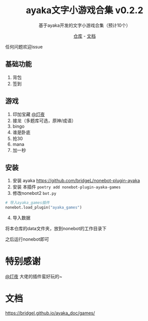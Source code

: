 <div align="center">

# ayaka文字小游戏合集 v0.2.2

基于ayaka开发的文字小游戏合集（预计10个）

[仓库](https://github.com/bridgeL/nonebot-plugin-ayaka-games) - 
[文档](https://bridgel.github.io/ayaka_doc/games/)

</div>

任何问题欢迎issue

## 基础功能
1. 背包
2. 签到

## 游戏
1. 印加宝藏 [@灯夜](https://github.com/lunexnocty/Meiri)
2. 接龙（多题库可选，原神/成语）
3. bingo
4. 谁是卧底
5. 抢30
6. mana
7. 加一秒

## 安装 

1. 安装 ayaka https://github.com/bridgeL/nonebot-plugin-ayaka
2. 安装 本插件 `poetry add nonebot-plugin-ayaka-games`
3. 修改nonebot2  `bot.py` 

```python
# 导入ayaka_games插件
nonebot.load_plugin("ayaka_games")
```

4. 导入数据

将本仓库的data文件夹，放到nonebot的工作目录下

之后运行nonebot即可


# 特别感谢

[@灯夜](https://github.com/lunexnocty/Meiri) 大佬的插件蛮好玩的~


# 文档

https://bridgel.github.io/ayaka_doc/games/

